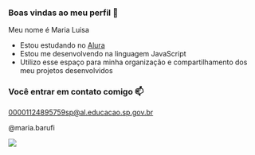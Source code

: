 ### Boas vindas ao meu perfil 🖤

Meu nome é Maria Luisa

- Estou estudando no [Alura](https://www.alura.com.br)
- Estou me desenvolvendo na linguagem JavaScript
- Utilizo esse espaço para minha organização e compartilhamento dos meu projetos desenvolvidos

### Você entrar em contato comigo 📫

00001124895759sp@al.educacao.sp.gov.br

@maria.barufi
 
![](https://media1.tenor.com/m/ic1esXHXymcAAAAC/serious-dean-winchester.gif)
